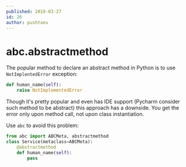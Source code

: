 ```yaml
---
published: 2018-03-27
id: 26
author: pushtaev
---
```


# abc.abstractmethod

The popular method to declare an abstract method in Python is to use `NotImplentedError` exception:

```python
def human_name(self):
    raise NotImplementedError
```

Though it's pretty popular and even has IDE support
(Pycharm consider such method to be abstract) this approach has a downside.
You get the error only upon method call, not upon class instantiation.

Use `abc` to avoid this problem:

```python
from abc import ABCMeta, abstractmethod
class Service(metaclass=ABCMeta):
    @abstractmethod
    def human_name(self):
        pass
```
